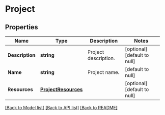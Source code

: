 # Project

## Properties
Name | Type | Description | Notes
------------ | ------------- | ------------- | -------------
**Description** | **string** | Project description. | [optional] [default to null]
**Name** | **string** | Project name. | [default to null]
**Resources** | [**ProjectResources**](project_resources.md) |  | [optional] [default to null]

[[Back to Model list]](../README.md#documentation-for-models) [[Back to API list]](../README.md#documentation-for-api-endpoints) [[Back to README]](../README.md)


